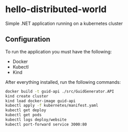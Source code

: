 # hello-distributed-world
Simple .NET application running on a kubernetes cluster

## Configuration

To run the application you must have the following:

* Docker
* Kubectl
* Kind

After everything installed, run the following commands:

```bash
docker build -t guid-api ./src/GuidGenerator.API
kind create cluster
kind load docker-image guid-api
kubectl apply -f kubernetes/manifest.yaml
kubectl get deploy
kubectl get pods
kubectl logs deploy/website
kubectl port-forward service 3000:80
```